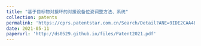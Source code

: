 ```yaml
---
title: "基于目标物对接环的对接设备位姿调整方法、系统"
collection: patents
permalink: 'https://cprs.patentstar.com.cn/Search/Detail?ANE=9IDE2CAA4BCA9ECG8DEA7DEABFFABIDA9HEH9BFA1AAAAGGA'
date: 2021-05-11
paperurl: 'http://ds0529.github.io/files/Patent2021.pdf'
---
```

